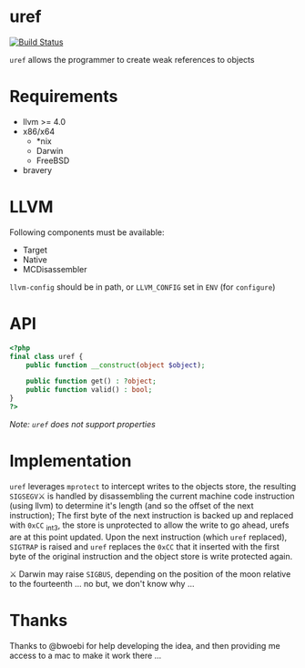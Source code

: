 # uref
[![Build Status](https://travis-ci.org/krakjoe/uref.svg?branch=master)](https://travis-ci.org/krakjoe/uref)

`uref` allows the programmer to create weak references to objects

# Requirements

 - llvm >= 4.0
 - x86/x64
   - *nix
   - Darwin
   - FreeBSD
 - bravery

# LLVM

Following components must be available:

 - Target
 - Native
 - MCDisassembler

`llvm-config` should be in path, or `LLVM_CONFIG` set in `ENV` (for `configure`)

# API

```php
<?php
final class uref {
	public function __construct(object $object);

	public function get() : ?object;
	public function valid() : bool;
}
?>
```

*Note: `uref` does not support properties*

# Implementation

`uref` leverages `mprotect` to intercept writes to the objects store, the resulting `SIGSEGV`⚔ is handled by disassembling the current machine code instruction (using llvm) to determine it's length (and so the offset of the next instruction); The first byte of the next instruction is backed up and replaced with `0xCC` [<sub>int3</sub>](https://en.wikipedia.org/wiki/INT_(x86_instruction)#INT_3), the store is unprotected to allow the write to go ahead, urefs are at this point updated. Upon the next instruction (which `uref` replaced), `SIGTRAP` is raised and `uref` replaces the `0xCC` that it inserted with the first byte of the original instruction and the object store is write protected again.

⚔ Darwin may raise `SIGBUS`, depending on the position of the moon relative to the fourteenth ... no but, we don't know why ...

# Thanks

Thanks to @bwoebi for help developing the idea, and then providing me access to a mac to make it work there ...
